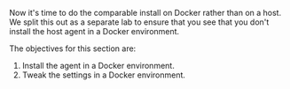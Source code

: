 Now it's time to do the comparable install on Docker rather than on a host. We split this out as a separate lab to ensure that you see that you don't install the host agent in a Docker environment.

The objectives for this section are:

1. Install the agent in a Docker environment.
2. Tweak the settings in a Docker environment.
